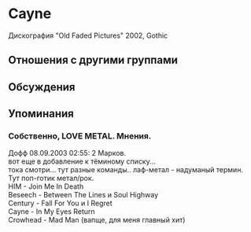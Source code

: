 # Cayne

Дискография
"Old Faded Pictures" 2002, Gothic

## Отношения с другими группами


## Обсуждения


## Упоминания

### Собственно, LOVE METAL. Мнения.

Дофф 08.09.2003 02:55:
2 Марков.<BR>вот еще в добавление к тёминому списку... <BR>тока смотри... тут разные команды.. лаф-метал - надуманый термин. Тут поп-готик метал/рок.<BR>HIM - Join Me In Death<BR>Beseech - Between The Lines и Soul Highway<BR>Century - Fall For You и I Regret<BR>Cayne - In My Eyes Return<BR>Crowhead - Mad Man (вапще, для меня главный хит)

